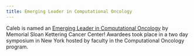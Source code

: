```yaml
---
title: Emerging Leader in Computational Oncology
---
```


Caleb is named an [Emerging Leader in Computational Oncology](https://componcmsk.org/event/computational-oncology-emerging-leaders-2023/)
by Memorial Sloan Kettering Cancer Center! Awardees took place in a two day symposium 
in New York hosted by faculty in the Computational Oncology program. 